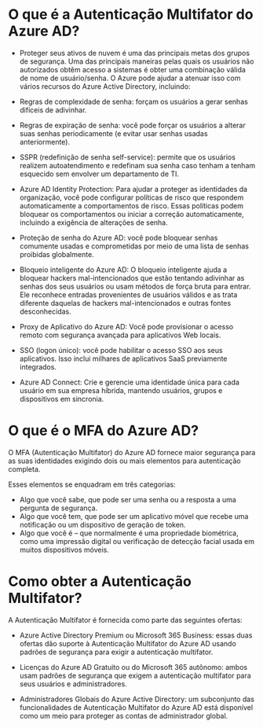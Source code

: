 # O que é a Autenticação Multifator do Azure AD?

- Proteger seus ativos de nuvem é uma das principais metas dos grupos de segurança. Uma das principais maneiras pelas quais os usuários não autorizados obtêm acesso a sistemas é obter uma combinação válida de nome de usuário/senha. O Azure pode ajudar a atenuar isso com vários recursos do Azure Active Directory, incluindo:

- Regras de complexidade de senha: forçam os usuários a gerar senhas difíceis de adivinhar.

- Regras de expiração de senha: você pode forçar os usuários a alterar suas senhas periodicamente (e evitar usar senhas usadas anteriormente).

- SSPR (redefinição de senha self-service): permite que os usuários realizem autoatendimento e redefinam sua senha caso tenham a tenham esquecido sem envolver um departamento de TI.

- Azure AD Identity Protection: Para ajudar a proteger as identidades da organização, você pode configurar políticas de risco que respondem automaticamente a comportamentos de risco. Essas políticas podem bloquear os comportamentos ou iniciar a correção automaticamente, incluindo a exigência de alterações de senha.

- Proteção de senha do Azure AD: você pode bloquear senhas comumente usadas e comprometidas por meio de uma lista de senhas proibidas globalmente.

- Bloqueio inteligente do Azure AD: O bloqueio inteligente ajuda a bloquear hackers mal-intencionados que estão tentando adivinhar as senhas dos seus usuários ou usam métodos de força bruta para entrar. Ele reconhece entradas provenientes de usuários válidos e as trata diferente daquelas de hackers mal-intencionados e outras fontes desconhecidas.

- Proxy de Aplicativo do Azure AD: Você pode provisionar o acesso remoto com segurança avançada para aplicativos Web locais.

- SSO (logon único): você pode habilitar o acesso SSO aos seus aplicativos. Isso inclui milhares de aplicativos SaaS previamente integrados.

- Azure AD Connect: Crie e gerencie uma identidade única para cada usuário em sua empresa híbrida, mantendo usuários, grupos e dispositivos em sincronia.

# O que é o MFA do Azure AD?
O MFA (Autenticação Multifator) do Azure AD fornece maior segurança para as suas identidades exigindo dois ou mais elementos para autenticação completa.

Esses elementos se enquadram em três categorias:

- Algo que você sabe, que pode ser uma senha ou a resposta a uma pergunta de segurança.
- Algo que você tem, que pode ser um aplicativo móvel que recebe uma notificação ou um dispositivo de geração de token.
- Algo que você é – que normalmente é uma propriedade biométrica, como uma impressão digital ou verificação de detecção facial usada em muitos dispositivos móveis.


# Como obter a Autenticação Multifator?
A Autenticação Multifator é fornecida como parte das seguintes ofertas:

- Azure Active Directory Premium ou Microsoft 365 Business: essas duas ofertas dão suporte à Autenticação Multifator do Azure AD usando padrões de segurança para exigir a autenticação multifator.

- Licenças do Azure AD Gratuito ou do Microsoft 365 autônomo: ambos usam padrões de segurança que exigem a autenticação multifator para seus usuários e administradores.

- Administradores Globais do Azure Active Directory: um subconjunto das funcionalidades de Autenticação Multifator do Azure AD está disponível como um meio para proteger as contas de administrador global.


